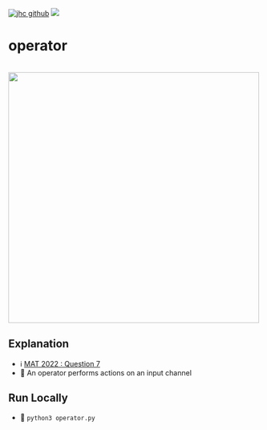 [![jhc github](https://img.shields.io/badge/GitHub-jrsmth-181717.svg?style=flat&logo=github)](https://github.com/jrsmth)
<a href="https://www.python.org/"><img src="https://img.shields.io/badge/python-bea234?logo=python&logoColor=ffdd54"></a>

# operator

<br>

<img width="500" src="https://github.com/queen-of-sciences/operator/assets/34093915/a4b4cb87-cd30-44f0-8500-27b3f325a801" alt="">

## Explanation
- ℹ️ [MAT 2022 : Question 7](https://www.maths.ox.ac.uk/system/files/attachments/test22.pdf)
- 📘 An operator performs actions on an input channel

## Run Locally
<!-- - ⚙️ `pip3 install -r ./requirements.txt` -->
- 🚀 `python3 operator.py`

